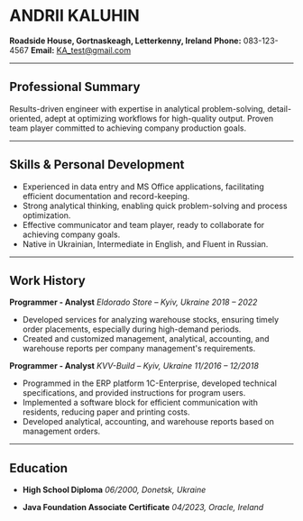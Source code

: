 # ANDRII KALUHIN

**Roadside House, Gortnaskeagh, Letterkenny, Ireland**
**Phone:** 083-123-4567
**Email:** KA_test@gmail.com

---

## Professional Summary
Results-driven engineer with expertise in analytical problem-solving, detail-oriented, adept at optimizing workflows for high-quality output.
Proven team player committed to achieving company production goals.

---

## Skills & Personal Development
- Experienced in data entry and MS Office applications, facilitating efficient documentation and record-keeping.
- Strong analytical thinking, enabling quick problem-solving and process optimization.
- Effective communicator and team player, ready to collaborate for achieving company goals.
- Native in Ukrainian, Intermediate in English, and Fluent in Russian.

---

## Work History

**Programmer - Analyst**
*Eldorado Store – Kyiv, Ukraine*
*2018 – 2022*
- Developed services for analyzing warehouse stocks, ensuring timely order placements, especially during high-demand periods.
- Created and customized management, analytical, accounting, and warehouse reports per company management's requirements.

**Programmer - Analyst**
*KVV-Build – Kyiv, Ukraine*
*11/2016 – 12/2018*
- Programmed in the ERP platform 1C-Enterprise, developed technical specifications, and provided instructions for program users.
- Implemented a software block for efficient communication with residents, reducing paper and printing costs.
- Developed analytical, accounting, and warehouse reports based on management orders.

---

## Education
- **High School Diploma**
  *06/2000, Donetsk, Ukraine*

- **Java Foundation Associate Certificate**
  *04/2023, Oracle, Ireland*